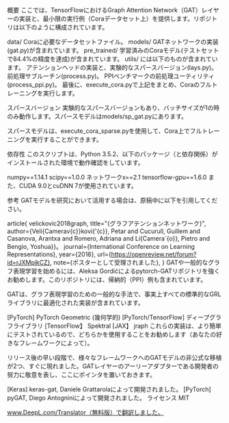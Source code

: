 概要
ここでは、TensorFlowにおけるGraph Attention Network（GAT）レイヤーの実装と、最小限の実行例（Coraデータセット上）を提供します。リポジトリは以下のように構成されています。

data/ Coraに必要なデータセットファイル。
models/ GATネットワークの実装(gat.py)が含まれています。
pre_trained/ 学習済みのCoraモデル(テストセットで84.4%の精度を達成)が含まれています。
utils/ には以下のものが含まれています。
アテンションヘッドの実装と、実験的なスパースバージョン(lays.py)。
前処理サブルーチン(process.py)。
PPIベンチマークの前処理ユーティリティ(process_ppi.py)。
最後に、execute_cora.pyで上記をまとめ、Coraのフルトレーニングを実行します。

スパースバージョン
実験的なスパースバージョンもあり、バッチサイズが1の時のみ動作します。スパースモデルはmodels/sp_gat.pyにあります。

スパースモデルは、execute_cora_sparse.pyを使用して、Cora上でフルトレーニングを実行することができます。

依存性
このスクリプトは、Python 3.5.2、以下のパッケージ（と依存関係）がインストールされた環境で動作確認をしています。

numpy==1.14.1
scipy==1.0.0
ネットワークx==2.1
tensorflow-gpu==1.6.0
また、CUDA 9.0とcuDNN 7が使用されています。

参考
GATモデルを研究において活用する場合は、原稿中に以下を引用してください。

article{
  velickovic2018graph,
  title="{グラフアテンションネットワーク}",
  author={Veli{Camerav{c}}kovi{'{c}}, Petar and Cucurull, Guillem and Casanova, Arantxa and Romero, Adriana and Li{Camera`{o}}, Pietro and Bengio, Yoshua}}。
  journal={International Conference on Learning Representations},
  year={2018},
  url={https://openreview.net/forum?id=rJXMpikCZ},
  note={ポスターとして受理されました},
}
GATや一般的なグラフ表現学習を始めるには、Aleksa Gordićによるpytorch-GATリポジトリを強くお勧めします。このリポジトリには、帰納的（PPI）例も含まれています。

GATは、グラフ表現学習のための一般的な手法で、事実上すべての標準的なGRLライブラリに最適化された実装が含まれています。

[PyTorch] PyTorch Geometric (幾何学的)
[PyTorch/TensorFlow] ディープグラフライブラリ
[TensorFlow】 Spektral
[JAX】 jraph
これらの実装は、より簡単にテストされているので、どちらかを使用することをお勧めします（あなたの好きなフレームワークによって）。

リリース後の早い段階で、様々なフレームワークへのGATモデルの非公式な移植が2つ、すぐに現れました。GATレイヤーのアーリーアダプターである開発者の努力に敬意を表し、ここにポインタを置いておきます。

[Keras] keras-gat, Daniele Grattarolaによって開発されました。
[PyTorch] pyGAT, Diego Antogniniによって開発されました。
ライセンス
MIT

www.DeepL.com/Translator（無料版）で翻訳しました。